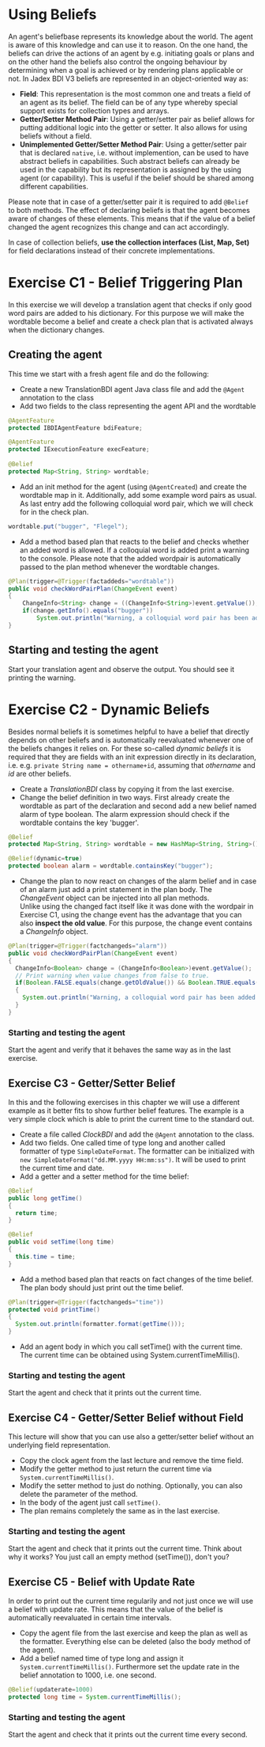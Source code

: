 # Using Beliefs

An agent's beliefbase represents its knowledge about the world. The agent is aware of this knowledge and can use it to reason. On the one hand, the beliefs can drive the actions of an agent by e.g. initiating goals or plans and on the other hand the beliefs also control the ongoing behaviour by determining when a goal is achieved or by rendering plans applicable or not. In Jadex BDI V3 beliefs are represented in an object-oriented way as:

-   **Field**: This representation is the most common one and treats a field of an agent as its belief. The field can be of any type whereby special support exists for collection types and arrays. 
-   **Getter/Setter Method Pair**: Using a getter/setter pair as belief allows for putting additional logic into the getter or setter. It also allows for using beliefs without a field.
-   **Unimplemented Getter/Setter Method Pair**: Using a getter/setter pair that is declared ```native```, i.e. without implemention, can be used to have abstract beliefs in capabilities. Such abstract beliefs can already be used in the capability but its representation is assigned by the using agent (or capability). This is useful if the belief should be shared among different capabilities.

Please note that in case of a getter/setter pair it is required to add ```@Belief``` to both methods. 
The effect of declaring beliefs is that the agent becomes aware of changes of these elements. 
This means that if the value of a belief changed the agent recognizes this change and can act accordingly.

In case of collection beliefs, **use the collection interfaces (List, Map, Set)** for field declarations instead of their concrete implementations. 

# Exercise C1 - Belief Triggering Plan

In this exercise we will develop a translation agent that checks if only good word pairs are added to his dictionary. For this purpose we will make the wordtable become a belief and create a check plan that is activated always when the dictionary changes. 

## Creating the agent
This time we start with a fresh agent file and do the following:

-   Create a new TranslationBDI agent Java class file and add the ```@Agent``` annotation to the class
-   Add two fields to the class representing the agent API and the wordtable

```java
@AgentFeature
protected IBDIAgentFeature bdiFeature;

@AgentFeature
protected IExecutionFeature execFeature;
	
@Belief
protected Map<String, String> wordtable;
```

-   Add an init method for the agent (using ```@AgentCreated```) and create the wordtable map in it. Additionally, add some example word pairs as usual. As last entry add the following colloquial word pair, which we will check for in the check plan.


```java
wordtable.put("bugger", "Flegel");
```


-   Add a method based plan that reacts to the belief and checks whether an added word is allowed. If a colloquial word is added print a warning to the console. Please note that the added wordpair is automatically passed to the plan method whenever the wordtable changes.


```java
@Plan(trigger=@Trigger(factaddeds="wordtable"))
public void checkWordPairPlan(ChangeEvent event)
{
    ChangeInfo<String> change = ((ChangeInfo<String>)event.getValue());
    if(change.getInfo().equals("bugger"))
        System.out.println("Warning, a colloquial word pair has been added: "+change.getInfo()+" "+change.getValue());
}
```


## Starting and testing the agent
Start your translation agent and observe the output. You should see it printing the warning.

# Exercise C2 - Dynamic Beliefs

Besides normal beliefs it is sometimes helpful to have a belief that directly depends on other beliefs and is automatically reevaluated whenever one of the beliefs changes it relies on. 
For these so-called *dynamic beliefs* it is required that they are fields with an init expression directly in its declaration, i.e. e.g. ```private String name = othername+id```, assuming that *othername* and *id* are other beliefs.

-   Create a *TranslationBDI* class by copying it from the last exercise. 
-   Change the belief definition in two ways. First already create the wordtable as part of the declaration and second add a new belief named alarm of type boolean. The alarm expression should check if the wordtable contains the key 'bugger'. 


```java
@Belief
protected Map<String, String> wordtable = new HashMap<String, String>();

@Belief(dynamic=true)
protected boolean alarm = wordtable.containsKey("bugger");
```


-   Change the plan to now react on changes of the alarm belief and in case of an alarm just add a print statement in the plan body. The *ChangeEvent* object can be injected into all plan methods.  
Unlike using the changed fact itself like it was done with the wordpair in Exercise C1, using the change event has the advantage that you can also **inspect the old value**. For this purpose, the change event contains a *ChangeInfo* object.


```java
@Plan(trigger=@Trigger(factchangeds="alarm"))
public void checkWordPairPlan(ChangeEvent event)
{
  ChangeInfo<Boolean> change = (ChangeInfo<Boolean>)event.getValue();
  // Print warning when value changes from false to true.
  if(Boolean.FALSE.equals(change.getOldValue()) && Boolean.TRUE.equals(change.getValue()))
  {
    System.out.println("Warning, a colloquial word pair has been added.");
  }
}
```


### Starting and testing the agent
Start the agent and verify that it behaves the same way as in the last exercise.

Exercise C3 - Getter/Setter Belief
-----------------------------------------------

In this and the following exercises in this chapter we will use a different example as it better fits to show further belief features. The example is a very simple clock which is able to print the current time to the standard out. 

-   Create a file called *ClockBDI* and add the ```@Agent``` annotation to the class.
-   Add two fields. One called time of type long and another called formatter of type ```SimpleDateFormat```. The formatter can be initialized with ```new SimpleDateFormat("dd.MM.yyyy HH:mm:ss")```. It will be used to print the current time and date.
-   Add a getter and a setter method for the time belief:


```java
@Belief
public long getTime()
{
  return time;
}

@Belief
public void setTime(long time)
{
  this.time = time;
}
```

-   Add a method based plan that reacts on fact changes of the time belief. The plan body should just print out the time belief.

```java
@Plan(trigger=@Trigger(factchangeds="time"))
protected void printTime()
{
  System.out.println(formatter.format(getTime()));
}
```

-   Add an agent body in which you call setTime() with the current time. The current time can be obtained using System.currentTimeMillis().

### Starting and testing the agent
Start the agent and check that it prints out the current time.

Exercise C4 - Getter/Setter Belief without Field
-------------------------------------------------------------

This lecture will show that you can use also a getter/setter belief without an underlying field representation.  

-   Copy the clock agent from the last lecture and remove the time field.
-   Modify the getter method to just return the current time via ```System.currentTimeMillis()```.
-   Modify the setter method to just do nothing. Optionally, you can also delete the parameter of the method.
-   In the body of the agent just call ```setTime()```.
-   The plan remains completely the same as in the last exercise.

### Starting and testing the agent
Start the agent and check that it prints out the current time. Think about why it works? You just call an empty method (setTime()), don't you?

Exercise C5 - Belief with Update Rate
--------------------------------------------------

In order to print out the current time regularily and not just once we will use a belief with update rate. This means that the value of the belief is automatically reevaluated in certain time intervals. 

-   Copy the agent file from the last exercise and keep the plan as well as the formatter. Everything else can be deleted (also the body method of the agent).
-   Add a belief named time of type long and assign it ```System.currentTimeMillis()```. Furthermore set the update rate in the belief annotation to 1000, i.e. one second.

```java
@Belief(updaterate=1000)
protected long time = System.currentTimeMillis();
```

### Starting and testing the agent
Start the agent and check that it prints out the current time every second.
